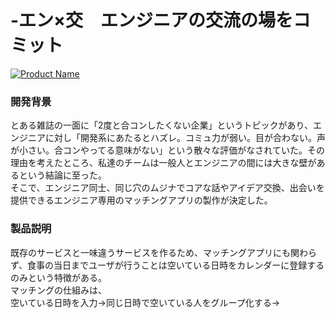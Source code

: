 # -エン×交　エンジニアの交流の場をコミット

[![Product Name](image.png)](https://www.youtube.com/watch?v=G5rULR53uMk)

### 開発背景  
とある雑誌の一面に「2度と合コンしたくない企業」というトピックがあり、エンジニアに対し「開発系にあたるとハズレ。コミュ力が弱い。目が合わない。声が小さい。合コンやってる意味がない」という散々な評価がなされていた。その理由を考えたところ、私達のチームは一般人とエンジニアの間には大きな壁があるという結論に至った。  
そこで、エンジニア同士、同じ穴のムジナでコアな話やアイデア交換、出会いを提供できるエンジニア専用のマッチングアプリの製作が決定した。  
### 製品説明  
既存のサービスと一味違うサービスを作るため、マッチングアプリにも関わらず、食事の当日までユーザが行うことは空いている日時をカレンダーに登録するのみという特徴がある。  
マッチングの仕組みは、  
空いている日時を入力→同じ日時で空いている人をグループ化する→

